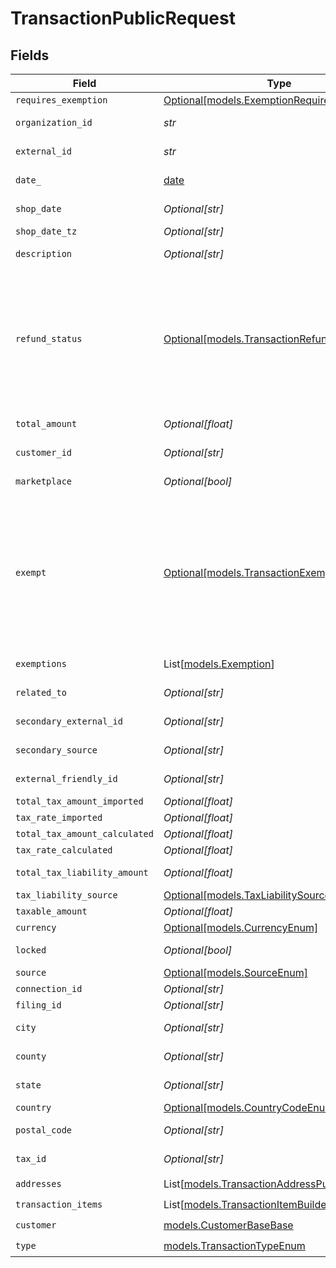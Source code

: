 # TransactionPublicRequest


## Fields

| Field                                                                                                                                                                                                             | Type                                                                                                                                                                                                              | Required                                                                                                                                                                                                          | Description                                                                                                                                                                                                       |
| ----------------------------------------------------------------------------------------------------------------------------------------------------------------------------------------------------------------- | ----------------------------------------------------------------------------------------------------------------------------------------------------------------------------------------------------------------- | ----------------------------------------------------------------------------------------------------------------------------------------------------------------------------------------------------------------- | ----------------------------------------------------------------------------------------------------------------------------------------------------------------------------------------------------------------- |
| `requires_exemption`                                                                                                                                                                                              | [Optional[models.ExemptionRequired]](../models/exemptionrequired.md)                                                                                                                                              | :heavy_minus_sign:                                                                                                                                                                                                | N/A                                                                                                                                                                                                               |
| `organization_id`                                                                                                                                                                                                 | *str*                                                                                                                                                                                                             | :heavy_check_mark:                                                                                                                                                                                                | Unique identifier of the organization.                                                                                                                                                                            |
| `external_id`                                                                                                                                                                                                     | *str*                                                                                                                                                                                                             | :heavy_check_mark:                                                                                                                                                                                                | External identifier of the transaction.                                                                                                                                                                           |
| `date_`                                                                                                                                                                                                           | [date](https://docs.python.org/3/library/datetime.html#date-objects)                                                                                                                                              | :heavy_check_mark:                                                                                                                                                                                                | Transaction date and time                                                                                                                                                                                         |
| `shop_date`                                                                                                                                                                                                       | *Optional[str]*                                                                                                                                                                                                   | :heavy_minus_sign:                                                                                                                                                                                                | Transaction date in the shop's local timezone                                                                                                                                                                     |
| `shop_date_tz`                                                                                                                                                                                                    | *Optional[str]*                                                                                                                                                                                                   | :heavy_minus_sign:                                                                                                                                                                                                | Timezone of the shop                                                                                                                                                                                              |
| `description`                                                                                                                                                                                                     | *Optional[str]*                                                                                                                                                                                                   | :heavy_minus_sign:                                                                                                                                                                                                | Description of the transaction.                                                                                                                                                                                   |
| `refund_status`                                                                                                                                                                                                   | [Optional[models.TransactionRefundStatus]](../models/transactionrefundstatus.md)                                                                                                                                  | :heavy_minus_sign:                                                                                                                                                                                                | Shopify has 2 order statuses for refund case: refunded and partially_refunded<br/>If the given order has different status from these 2, we will set the<br/>transaction's refund_status to PARTIALLY_REFUNDED by default. |
| `total_amount`                                                                                                                                                                                                    | *Optional[float]*                                                                                                                                                                                                 | :heavy_minus_sign:                                                                                                                                                                                                | Total amount of the transaction.                                                                                                                                                                                  |
| `customer_id`                                                                                                                                                                                                     | *Optional[str]*                                                                                                                                                                                                   | :heavy_minus_sign:                                                                                                                                                                                                | Unique identifier of the customer.                                                                                                                                                                                |
| `marketplace`                                                                                                                                                                                                     | *Optional[bool]*                                                                                                                                                                                                  | :heavy_minus_sign:                                                                                                                                                                                                | Indicates if transaction is marketplace-based.                                                                                                                                                                    |
| `exempt`                                                                                                                                                                                                          | [Optional[models.TransactionExemptStatusEnum]](../models/transactionexemptstatusenum.md)                                                                                                                          | :heavy_minus_sign:                                                                                                                                                                                                | Based on transaction item exempt status.<br/>NOT EXEMPT: None of the items are NOT EXEMPT<br/>PARTIALLY EXEMPT: At least some of the items are NOT EXEMPT<br/>FULLY_EXEMPT: All items sold in the transaction are EXEMPT |
| `exemptions`                                                                                                                                                                                                      | List[[models.Exemption](../models/exemption.md)]                                                                                                                                                                  | :heavy_minus_sign:                                                                                                                                                                                                | List of exemptions applied (if any).                                                                                                                                                                              |
| `related_to`                                                                                                                                                                                                      | *Optional[str]*                                                                                                                                                                                                   | :heavy_minus_sign:                                                                                                                                                                                                | Related transaction identifier.                                                                                                                                                                                   |
| `secondary_external_id`                                                                                                                                                                                           | *Optional[str]*                                                                                                                                                                                                   | :heavy_minus_sign:                                                                                                                                                                                                | Secondary External Identifier.                                                                                                                                                                                    |
| `secondary_source`                                                                                                                                                                                                | *Optional[str]*                                                                                                                                                                                                   | :heavy_minus_sign:                                                                                                                                                                                                | Secondary source information                                                                                                                                                                                      |
| `external_friendly_id`                                                                                                                                                                                            | *Optional[str]*                                                                                                                                                                                                   | :heavy_minus_sign:                                                                                                                                                                                                | Friendly identifier of the original item.                                                                                                                                                                         |
| `total_tax_amount_imported`                                                                                                                                                                                       | *Optional[float]*                                                                                                                                                                                                 | :heavy_minus_sign:                                                                                                                                                                                                | Imported tax amount.                                                                                                                                                                                              |
| `tax_rate_imported`                                                                                                                                                                                               | *Optional[float]*                                                                                                                                                                                                 | :heavy_minus_sign:                                                                                                                                                                                                | Imported tax rate.                                                                                                                                                                                                |
| `total_tax_amount_calculated`                                                                                                                                                                                     | *Optional[float]*                                                                                                                                                                                                 | :heavy_minus_sign:                                                                                                                                                                                                | Calculated tax amount.                                                                                                                                                                                            |
| `tax_rate_calculated`                                                                                                                                                                                             | *Optional[float]*                                                                                                                                                                                                 | :heavy_minus_sign:                                                                                                                                                                                                | Calculated tax rate.                                                                                                                                                                                              |
| `total_tax_liability_amount`                                                                                                                                                                                      | *Optional[float]*                                                                                                                                                                                                 | :heavy_minus_sign:                                                                                                                                                                                                | Total tax liability amount.                                                                                                                                                                                       |
| `tax_liability_source`                                                                                                                                                                                            | [Optional[models.TaxLiabilitySourceEnum]](../models/taxliabilitysourceenum.md)                                                                                                                                    | :heavy_minus_sign:                                                                                                                                                                                                | N/A                                                                                                                                                                                                               |
| `taxable_amount`                                                                                                                                                                                                  | *Optional[float]*                                                                                                                                                                                                 | :heavy_minus_sign:                                                                                                                                                                                                | Taxable amount.                                                                                                                                                                                                   |
| `currency`                                                                                                                                                                                                        | [Optional[models.CurrencyEnum]](../models/currencyenum.md)                                                                                                                                                        | :heavy_minus_sign:                                                                                                                                                                                                | N/A                                                                                                                                                                                                               |
| `locked`                                                                                                                                                                                                          | *Optional[bool]*                                                                                                                                                                                                  | :heavy_minus_sign:                                                                                                                                                                                                | Transaction lock status.                                                                                                                                                                                          |
| `source`                                                                                                                                                                                                          | [Optional[models.SourceEnum]](../models/sourceenum.md)                                                                                                                                                            | :heavy_minus_sign:                                                                                                                                                                                                | N/A                                                                                                                                                                                                               |
| `connection_id`                                                                                                                                                                                                   | *Optional[str]*                                                                                                                                                                                                   | :heavy_minus_sign:                                                                                                                                                                                                | Connection Identifier                                                                                                                                                                                             |
| `filing_id`                                                                                                                                                                                                       | *Optional[str]*                                                                                                                                                                                                   | :heavy_minus_sign:                                                                                                                                                                                                | Filing identifier.                                                                                                                                                                                                |
| `city`                                                                                                                                                                                                            | *Optional[str]*                                                                                                                                                                                                   | :heavy_minus_sign:                                                                                                                                                                                                | City of the transaction address.                                                                                                                                                                                  |
| `county`                                                                                                                                                                                                          | *Optional[str]*                                                                                                                                                                                                   | :heavy_minus_sign:                                                                                                                                                                                                | County of the transaction address.                                                                                                                                                                                |
| `state`                                                                                                                                                                                                           | *Optional[str]*                                                                                                                                                                                                   | :heavy_minus_sign:                                                                                                                                                                                                | State of the transaction address.                                                                                                                                                                                 |
| `country`                                                                                                                                                                                                         | [Optional[models.CountryCodeEnum]](../models/countrycodeenum.md)                                                                                                                                                  | :heavy_minus_sign:                                                                                                                                                                                                | N/A                                                                                                                                                                                                               |
| `postal_code`                                                                                                                                                                                                     | *Optional[str]*                                                                                                                                                                                                   | :heavy_minus_sign:                                                                                                                                                                                                | Postal code of the transaction.                                                                                                                                                                                   |
| `tax_id`                                                                                                                                                                                                          | *Optional[str]*                                                                                                                                                                                                   | :heavy_minus_sign:                                                                                                                                                                                                | Tax ID associated with the transaction                                                                                                                                                                            |
| `addresses`                                                                                                                                                                                                       | List[[models.TransactionAddressPublic](../models/transactionaddresspublic.md)]                                                                                                                                    | :heavy_check_mark:                                                                                                                                                                                                | N/A                                                                                                                                                                                                               |
| `transaction_items`                                                                                                                                                                                               | List[[models.TransactionItemBuilder](../models/transactionitembuilder.md)]                                                                                                                                        | :heavy_check_mark:                                                                                                                                                                                                | N/A                                                                                                                                                                                                               |
| `customer`                                                                                                                                                                                                        | [models.CustomerBaseBase](../models/customerbasebase.md)                                                                                                                                                          | :heavy_check_mark:                                                                                                                                                                                                | N/A                                                                                                                                                                                                               |
| `type`                                                                                                                                                                                                            | [models.TransactionTypeEnum](../models/transactiontypeenum.md)                                                                                                                                                    | :heavy_check_mark:                                                                                                                                                                                                | N/A                                                                                                                                                                                                               |